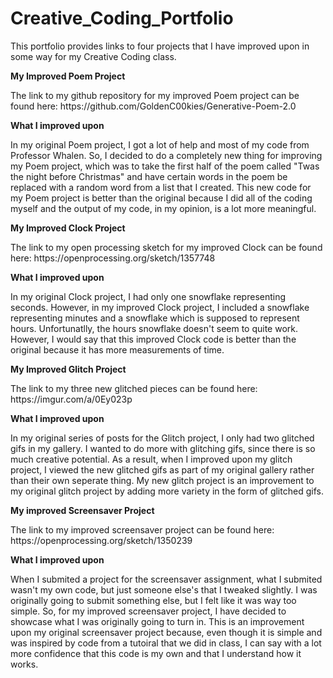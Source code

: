 # Creative_Coding_Portfolio
<p>This portfolio provides links to four projects that I have improved upon in some way for my Creative Coding class.</p> 

<b>My Improved Poem Project</b>
<p>The link to my github repository for my improved Poem project can be found here: https://github.com/GoldenC00kies/Generative-Poem-2.0</p>
<b>What I improved upon</b>
<p>In my original Poem project, I got a lot of help and most of my code from Professor Whalen. So, I decided to do a completely new thing for improving my Poem project, which was to take the first half of the poem called "Twas the night before Christmas" and have certain words in the poem be replaced with a random word from a list that I created. This new code for my Poem project is better than the original because I did all of the coding myself and the output of my code, in my opinion, is a lot more meaningful.</p>
<b>My Improved Clock Project</b>
<p>The link to my open processing sketch for my improved Clock can be found here: https://openprocessing.org/sketch/1357748</p>
<b>What I improved upon</b>
<p>In my original Clock project, I had only one snowflake representing seconds. However, in my improved Clock project, I included a snowflake representing minutes and a snowflake which is supposed to represent hours. Unfortunatlly, the hours snowflake doesn't seem to quite work. However, I would say that this improved Clock code is better than the original because it has more measurements of time.</p>
<b> My Improved Glitch Project</b>
<p>The link to my three new glitched pieces can be found here: https://imgur.com/a/0Ey023p</p>
<b> What I improved upon</b>
<p>In my original series of posts for the Glitch project, I only had two glitched gifs in my gallery. I wanted to do more with glitching gifs, since there is so much creative potential. As a result, when I improved upon my glitch project, I viewed the new glitched gifs as part of my original gallery rather than their own seperate thing. My new glitch project is an improvement to my original glitch project by adding more variety in the form of glitched gifs.</p>
<b> My improved Screensaver Project</b>
<p>The link to my improved screensaver project can be found here: https://openprocessing.org/sketch/1350239</p>
<b> What I improved upon</b>
<p>When I submited a project for the screensaver assignment, what I submited wasn't my own code, but just someone else's that I tweaked slightly. I was originally going to submit something else, but I felt like it was way too simple. So, for my improved screensaver project, I have decided to showcase what I was originally going to turn in. This is an improvement upon my original screensaver project because, even though it is simple and was inspired by code from a tutoiral that we did in class, I can say with a lot more confidence that this code is my own and that I understand how it works.</p>






